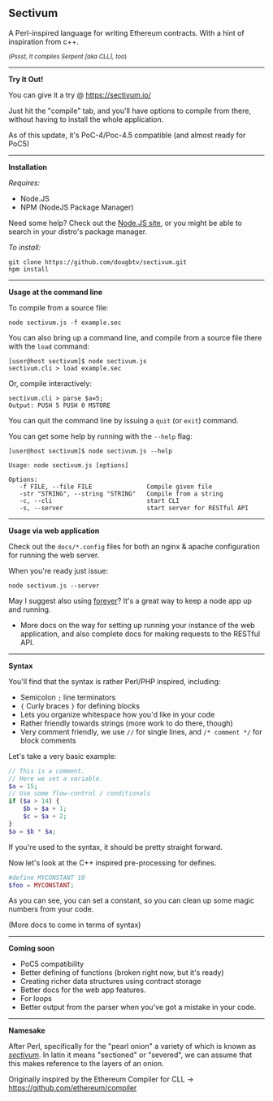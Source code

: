 Sectivum
---

A Perl-inspired language for writing Ethereum contracts. With a hint of inspiration from c++. 

<sub>(*Pssst, It compiles Serpent [aka CLL], too*)</sub>

----

**Try It Out!**

You can give it a try @ https://sectivum.io/

Just hit the "compile" tab, and you'll have options to compile from there, without having to install the whole application.

As of this update, it's PoC-4/Poc-4.5 compatible (and almost ready for PoC5)

----

**Installation**

*Requires:*

- Node.JS
- NPM (NodeJS Package Manager)

Need some help? Check out the [Node.JS site](http://nodejs.org/), or you might be able to search in your distro's package manager.

*To install:*

    git clone https://github.com/dougbtv/sectivum.git
    npm install


----

**Usage at the command line**

To compile from a source file:

    node sectivum.js -f example.sec

You can also bring up a command line, and compile from a source file there with the `load` command:

    [user@host sectivum]$ node sectivum.js 
    sectivum.cli > load example.sec

Or, compile interactively:

    sectivum.cli > parse $a=5;
    Output: PUSH 5 PUSH 0 MSTORE  

You can quit the command line by issuing a `quit` (or `exit`) command.

You can get some help by running with the `--help` flag:

    [user@host sectivum]$ node sectivum.js --help

    Usage: node sectivum.js [options]

    Options:
       -f FILE, --file FILE               Compile given file
       -str "STRING", --string "STRING"   Compile from a string
       -c, --cli                          start CLI
       -s, --server                       start server for RESTful API

----

**Usage via web application**

Check out the `docs/*.config` files for both an nginx & apache configuration for running the web server. 

When you're ready just issue:

    node sectivum.js --server

May I suggest also using [forever](https://github.com/nodejitsu/forever)? It's a great way to keep a node app up and running.

* More docs on the way for setting up running your instance of the web application, and also complete docs for making requests to the RESTful API.

----

**Syntax**

You'll find that the syntax is rather Perl/PHP inspired, including:

- Semicolon `;` line terminators
- `{` Curly braces `}` for defining blocks
- Lets you organize whitespace how you'd like in your code
- Rather friendly towards strings (more work to do there, though)
- Very comment friendly, we use `//` for single lines, and `/* comment */` for block comments

Let's take a very basic example:

```php
// This is a comment.
// Here we set a variable.
$a = 15;
// Use some flow-control / conditionals
if ($a > 14) {
    $b = $a + 1;
    $c = $a + 2;
}
$a = $b * $a;
```

If you're used to the syntax, it should be pretty straight forward.

Now let's look at the C++ inspired pre-processing for defines.

```php
#define MYCONSTANT 10
$foo = MYCONSTANT;
```

As you can see, you can set a constant, so you can clean up some magic numbers from your code.

(More docs to come in terms of syntax)

----

**Coming soon**

- PoC5 compatibility
- Better defining of functions (broken right now, but it's ready)
- Creating richer data structures using contract storage
- Better docs for the web app features.
- For loops
- Better output from the parser when you've got a mistake in your code.

----

**Namesake**

After Perl, specifically for the "pearl onion" a variety of which is known as [*sectivum*](http://en.wikipedia.org/wiki/Pearl_onion). In latin it means "sectioned" or "severed", we can assume that this makes reference to the layers of an onion.

Originally inspired by the Ethereum Compiler for CLL -> https://github.com/ethereum/compiler
